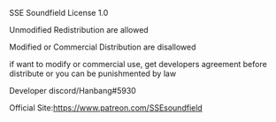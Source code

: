 SSE Soundfield License 1.0


Unmodified Redistribution are allowed

Modified or Commercial Distribution are disallowed


if want to modify or commercial use, get developers agreement before distribute or you can be punishmented by law

Developer discord/Hanbang#5930

Official Site:https://www.patreon.com/SSEsoundfield